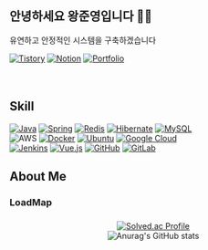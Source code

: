 
## 안녕하세요 왕준영입니다 👋🏻
유연하고 안정적인 시스템을 구축하겠습니다

[![Tistory](https://img.shields.io/badge/Tistory-Blog-orange?logo=tistory)](https://wjy35-brain.tistory.com/)
[![Notion](https://img.shields.io/badge/Notion-Page-lightgrey?logo=notion)](https://marked-baroness-be4.notion.site/ebd/2561281a271e808297e9e18a232421ef?p=25a1281a271e80eeb225dee9f82ef6dc&pm=s)
[![Portfolio](https://img.shields.io/badge/Portfolio-PDF-blue?logo=adobeacrobatreader)](https://github.com/user-attachments/files/22057110/github.portfolio.pdf)
<br>
<br>
<br>

## Skill

[![Java](https://img.shields.io/badge/Java-ED8B00?style=flat&logo=openjdk&logoColor=white)]()
[![Spring](https://img.shields.io/badge/Spring-6DB33F?style=flat&logo=spring&logoColor=white)]()
[![Redis](https://img.shields.io/badge/Redis-DD0031?style=flat&logo=redis&logoColor=white)]()
[![Hibernate](https://img.shields.io/badge/Hibernate-59666C?style=flat&logo=hibernate&logoColor=white)]()
[![MySQL](https://img.shields.io/badge/MySQL-4479A1?style=flat&logo=mysql&logoColor=white)]()
<br>
![AWS](https://img.shields.io/badge/AWS-FF9900?style=flat&logo=amazonaws&logoColor=white)
[![Docker](https://img.shields.io/badge/Docker-2496ED?style=flat&logo=docker&logoColor=white)]()
[![Ubuntu](https://img.shields.io/badge/Ubuntu-E95420?style=flat&logo=ubuntu&logoColor=white)]()
[![Google Cloud](https://img.shields.io/badge/GoogleCloud-4285F4?style=flat&logo=googlecloud&logoColor=white)]()
<br>
[![Jenkins](https://img.shields.io/badge/Jenkins-D24939?style=flat&logo=jenkins&logoColor=white)]()
[![Vue.js](https://img.shields.io/badge/Vue.js-35495E?style=flat&logo=vuedotjs&logoColor=4FC08D)]()
[![GitHub](https://img.shields.io/badge/GitHub-181717?style=flat&logo=github&logoColor=white)]()
[![GitLab](https://img.shields.io/badge/GitLab-FCA121?style=flat&logo=gitlab&logoColor=white)]()
<br>

## About Me



### LoadMap

<div align="center">


### 
[![Solved.ac Profile](http://mazassumnida.wtf/api/v2/generate_badge?boj=dhkdwnsdud0516)](https://solved.ac/dhkdwnsdud0516/)
<br>
![Anurag's GitHub stats](https://github-readme-stats.vercel.app/api?username=wjy35&show_icons=true&theme=transparent)



</div>


